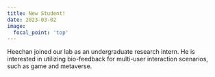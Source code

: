 ```yaml
---
title: New Student!
date: 2023-03-02
image:
  focal_point: 'top'
---
```


Heechan joined our lab as an undergraduate research intern.
He is interested in utilizing bio-feedback for multi-user interaction scenarios, such as game and metaverse. 